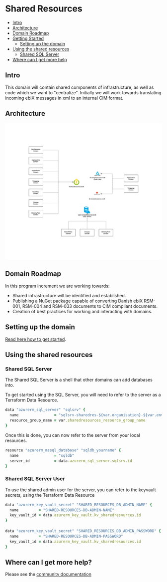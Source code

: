 # Shared Resources

- [Intro](#intro)
- [Architecture](#architecture)
- [Domain Roadmap](#domain-roadmap)
- [Getting Started](#getting-started)
  - [Setting up the domain](#setting-up-the-domain)
- [Using the shared resources](#using-the-shared-resources)
  - [Shared SQL Server](#shared-sql-server)
- [Where can I get more help](#where-can-i-get-more-help)

## Intro

This domain will contain shared components of infrastructure, as well as code which we want to "centralize".
Initially we will work towards translating incoming ebiX messages in xml to an internal CIM format.

## Architecture

![design](ARCHITECTURE.png)

## Domain Roadmap

In this program increment we are working towards:

- Shared infrastructure will be identified and established.
- Publishing a NuGet package capable of converting Danish ebiX RSM-001, RSM-004 and RSM-033 documents to CIM compliant documents.
- Creation of best practices for working and interacting with domains.

## Setting up the domain

[Read here how to get started](https://github.com/Energinet-DataHub/green-energy-hub/blob/main/docs/getting-started.md).

## Using the shared resources

### Shared SQL Server

The Shared SQL Server is a shell that other domains can add databases into.

To get started using the SQL Server, you will need to refer to the server as a Terraform Data Resource.

```ruby
data "azurerm_sql_server" "sqlsrv" {
  name                = "sqlsrv-sharedres-${var.organisation}-${var.environment}"
  resource_group_name = var.sharedresources_resource_group_name
}
```

Once this is done, you can now refer to the server from your local resources.

```ruby
resource "azurerm_mssql_database" "sqldb_yourname" {
  name                = "sqldb"
  server_id           = data.azurerm_sql_server.sqlsrv.id
}
```

### Shared SQL Server User

To use the shared admin user for the server, you can refer to the keyvault secrets, using the Terraform Data Resource

```ruby
data "azurerm_key_vault_secret" "SHARED_RESOURCES_DB_ADMIN_NAME" {
  name         = "SHARED-RESOURCES-DB-ADMIN-NAME"
  key_vault_id = data.azurerm_key_vault.kv_sharedresources.id
}

data "azurerm_key_vault_secret" "SHARED_RESOURCES_DB_ADMIN_PASSWORD" {
  name         = "SHARED-RESOURCES-DB-ADMIN-PASSWORD"
  key_vault_id = data.azurerm_key_vault.kv_sharedresources.id
}
```

## Where can I get more help?

Please see the [community documentation](https://github.com/Energinet-DataHub/green-energy-hub/blob/main/COMMUNITY.md)
